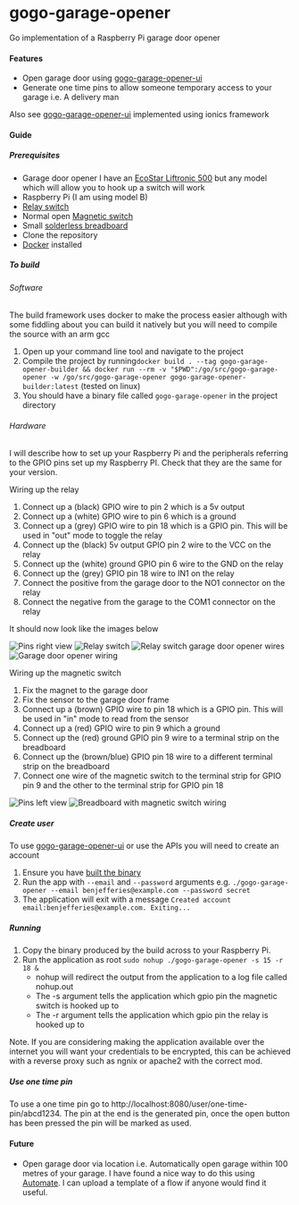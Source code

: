 # gogo-garage-opener
Go implementation of a Raspberry Pi garage door opener

#### Features

* Open garage door using [gogo-garage-opener-ui](https://github.com/benjefferies/gogo-garage-opener-ui)
* Generate one time pins to allow someone temporary access to your garage i.e. A delivery man

Also see [gogo-garage-opener-ui](https://github.com/benjefferies/gogo-garage-opener-ui) implemented using ionics framework

#### Guide
##### Prerequisites

* Garage door opener I have an [EcoStar Liftronic 500](https://www.amazon.co.uk/gp/product/B00520C7M2/ref=oh_aui_detailpage_o03_s00?ie=UTF8&psc=1) but any model which will allow you to hook up a switch will work
* Raspberry Pi (I am using model B)
* [Relay switch](https://www.amazon.co.uk/gp/product/B00J4FTWO2/ref=oh_aui_detailpage_o00_s00?ie=UTF8&psc=1)
* Normal open [Magnetic switch](https://www.amazon.co.uk/gp/product/B0056K5ZC2/ref=oh_aui_detailpage_o00_s00?ie=UTF8&psc=1)
* Small [solderless breadboard](https://www.amazon.co.uk/gp/product/B0040Z4QGA/ref=oh_aui_detailpage_o09_s00?ie=UTF8&psc=1)
* Clone the repository
* [Docker](https://docs.docker.com/engine/installation/) installed

##### To build

###### <a name="software">Software</a>
The build framework uses docker to make the process easier although with some fiddling about you can build it natively but you will need to compile the source with an arm gcc

1. Open up your command line tool and navigate to the project
1. Compile the project by running`docker build . --tag gogo-garage-opener-builder && docker run --rm -v "$PWD":/go/src/gogo-garage-opener -w /go/src/gogo-garage-opener gogo-garage-opener-builder:latest` (tested on linux)
1. You should have a binary file called `gogo-garage-opener` in the project directory

###### Hardware

I will describe how to set up your Raspberry Pi and the peripherals referring to the GPIO pins set up my Raspberry PI. Check that they are the same for your version.

Wiring up the relay

1. Connect up a (black) GPIO wire to pin 2 which is a 5v output
1. Connect up a (white) GPIO wire to pin 6 which is a ground
1. Connect up a (grey) GPIO wire to pin 18 which is a GPIO pin. This will be used in "out" mode to toggle the relay
1. Connect up the (black) 5v output GPIO pin 2 wire to the VCC on the relay
1. Connect up the (white) ground GPIO pin 6 wire to the GND on the relay
1. Connect up the (grey) GPIO pin 18 wire to IN1 on the relay
1. Connect the positive from the garage door to the NO1 connector on the relay
1. Connect the negative from the garage to the COM1 connector on the relay

It should now look like the images below

![Pins right view](img/pin1.jpg)
![Relay switch](img/relay1.jpg)
![Relay switch garage door opener wires](img/relay2.jpg)
![Garage door opener wiring](img/door_opener.jpg)

Wiring up the magnetic switch

1. Fix the magnet to the garage door
1. Fix the sensor to the garage door frame
1. Connect up a (brown) GPIO wire to pin 18 which is a GPIO pin. This will be used in "in" mode to read from the sensor
1. Connect up a (red) GPIO wire to pin 9 which a ground
1. Connect up the (red) ground GPIO pin 9 wire to a terminal strip on the breadboard
1. Connect up the (brown/blue) GPIO pin 18 wire to a different terminal strip on the breadboard
1. Connect one wire of the magnetic switch to the terminal strip for GPIO pin 9 and the other to the terminal strip for GPIO pin 18

![Pins left view](./img/pin2.jpg)
![Breadboard with magnetic switch wiring](img/breadboard.jpg)

##### Create user

To use [gogo-garage-opener-ui](https://github.com/benjefferies/gogo-garage-opener-ui) or use the APIs you will need to create an account

1. Ensure you have [built the binary](#software)
1. Run the app with `--email` and `--password` arguments e.g. `./gogo-garage-opener --email benjefferies@example.com --password secret`
1. The application will exit with a message `Created account email:benjefferies@example.com. Exiting...`

##### Running

1. Copy the binary produced by the build across to your Raspberry Pi.
1. Run the application as root `sudo nohup ./gogo-garage-opener -s 15 -r 18 &`
    * nohup will redirect the output from the application to a log file called nohup.out
    * The -s argument tells the application which gpio pin the magnetic switch is hooked up to
    * The -r argument tells the application which gpio pin the relay is hooked up to
    
Note. If you are considering making the application available over the internet you will want your credentials to be encrypted, this can be achieved with a reverse proxy such as ngnix or apache2 with the correct mod.

##### Use one time pin

To use a one time pin go to http://localhost:8080/user/one-time-pin/abcd1234. The pin at the end is the generated pin, once the open button has been pressed the pin will be marked as used.

#### Future

* Open garage door via location i.e. Automatically open garage within 100 metres of your garage. I have found a nice way to do this using [Automate](http://llamalab.com/automate/). I can upload a template of a flow if anyone would find it useful.